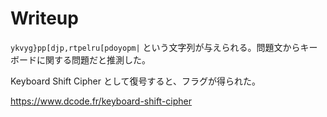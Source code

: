 # Writeup

`ykvyg}pp[djp,rtpelru[pdoyopm|` という文字列が与えられる。問題文からキーボードに関する問題だと推測した。

Keyboard Shift Cipher として復号すると、フラグが得られた。

https://www.dcode.fr/keyboard-shift-cipher

<!-- tjctf{oopshomerowkeyposition} -->
